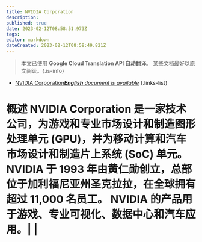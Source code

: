 ```yaml
---
title: NVIDIA Corporation
description: 
published: true
date: 2023-02-12T08:58:51.973Z
tags: 
editor: markdown
dateCreated: 2023-02-12T08:58:49.821Z
---
```


> 本文已使用 **Google Cloud Translation API 自动翻译**。
某些文档最好以原文阅读。{.is-info}



- [NVIDIA Corporation***English** document is available*](/en/Knowledge-base/Dictionary/Company/nvidia-corporation)
{.links-list}
# 概述 NVIDIA Corporation 是一家技术公司，为游戏和专业市场设计和制造图形处理单元 (GPU)，并为移动计算和汽车市场设计和制造片上系统 (SoC) 单元。 NVIDIA 于 1993 年由黄仁勋创立，总部位于加利福尼亚州圣克拉拉，在全球拥有超过 11,000 名员工。 NVIDIA 的产品用于游戏、专业可视化、数据中心和汽车应用。| |